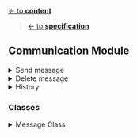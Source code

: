 [<- to **content**](https://github.com/shardoc/shardoc.github.io)
> [<- to **specification**](https://github.com/shardoc/shardoc.github.io/blob/dev/pages/specification.md)
## Communication Module


<details>
  <summary>Send message</summary>

### Endpoints
We expose one endpoint for a sending message. 

#### 1. Send message
   * Path: */message*
   * Http method: *POST*
   * Body type: *JSON*
   * Body example: *{"recipientId":"ds678s79s", "message":"Hello, it's me"}*
   * Response type: JSON
   * Response example: 
      * success: *{ "status" : "success" }*
      * failed: *{ "status" : "failed", "error":"cannot send message"}*
	  
</details>

  <details>
  <summary>Delete message</summary>

### Endpoints

We expose one endpoint for deleting message

#### 3. Delete message
   * Path: */message/{messageId}*
   * Http method: *DELETE*
   * PATH parameters: *messageId* - value any valid message id
   * Response type: JSON
   * Response example: 
      * success: *{ "status" : "sucess" }
      * failed: *{ "status" : "failed", "error":"Cannot update message" }*
</details>
<details>
  <summary>History</summary>

### Endpoints
We expose one endpoint for a communication history.

#### 3. History
   * Path: */message/{recipientId}*
   * Http method: *POST*
   * PATH parameters: *recipientId* - value any valid message recipient id
   * Response type: JSON
   * Response example: 
      * success: *{ "status" : "sucess", "body" : [{"recipientId":"ds678s79s","senderId":"dfr45tr", "message":"Hello, it's me"},{"recipientId":"ds678s79s", "senderId" : "sfsf98dfld9", "message":"How are you"}] }
      * failed: *{ "status" : "failed", "error":"Cannot update message" }*

</details>


### Classes

   <details>
  <summary>Message Class</summary>
  
  * Purpose: describe messages sent by user
  * Fields:
    * id 
	* ownerId
	* recipientId
    * message - max 160 characters
	* status - possible values: *sent*, *failed*, *read*
    * createTime
    * updateTime
  * Methods:
    * findById
	* findAll
    * update
    * insert
    * delete

    </details>
	

	


